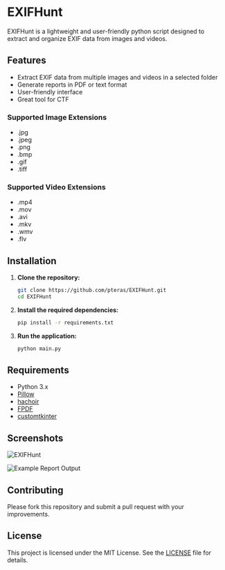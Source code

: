 # EXIFHunt

EXIFHunt is a lightweight and user-friendly python script designed to extract and organize EXIF data from images and videos. 

## Features

- Extract EXIF data from multiple images and videos in a selected folder
- Generate reports in PDF or text format
- User-friendly interface
- Great tool for CTF

### Supported Image Extensions
- .jpg
- .jpeg
- .png
- .bmp
- .gif
- .tiff

### Supported Video Extensions
- .mp4
- .mov
- .avi
- .mkv
- .wmv
- .flv

## Installation

1. **Clone the repository:**

    ```sh
    git clone https://github.com/pteras/EXIFHunt.git
    cd EXIFHunt
    ```

2. **Install the required dependencies:**

    ```sh
    pip install -r requirements.txt
    ```

3. **Run the application:**

    ```sh
    python main.py
    ```

## Requirements

- Python 3.x
- [Pillow](https://python-pillow.org/)
- [hachoir](https://github.com/vstinner/hachoir)
- [FPDF](http://www.fpdf.org/)
- [customtkinter](https://github.com/TomSchimansky/CustomTkinter)

## Screenshots

![EXIFHunt](https://github.com/user-attachments/assets/05ea5a1a-bc9f-479d-82ac-e8cb3c68af4e)

![Example Report Output](https://github.com/user-attachments/assets/d37393ef-da2a-4df2-8981-e6e54444fcc2)

## Contributing

Please fork this repository and submit a pull request with your improvements.

## License

This project is licensed under the MIT License. See the [LICENSE](LICENSE) file for details.
